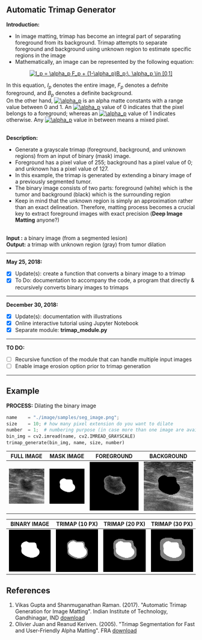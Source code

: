 ## Automatic Trimap Generator ##

<b>Introduction: </b> 
<ul>
<li/>In image matting, trimap has become an integral part of separating foreground from its background. Trimap attempts to separate foreground and background using unknown region to estimate specific regions in the image
<li/> Mathematically, an image can be represented by the following equation:
</ul>
<p align="center">
<a href="https://www.codecogs.com/eqnedit.php?latex=I_p&space;=&space;\alpha_p&space;F_p&space;&plus;&space;(1-\alpha_p)B_p;\,&space;\alpha_p&space;\in&space;[0,1]" target="_blank"><img src="https://latex.codecogs.com/gif.latex?I_p&space;=&space;\alpha_p&space;F_p&space;&plus;&space;(1-\alpha_p)B_p;\,&space;\alpha_p&space;\in&space;[0,1]" title="I_p = \alpha_p F_p + (1-\alpha_p)B_p;\, \alpha_p \in [0,1]" /></a>
</p>
In this equation, <i>I<sub>p</sub></i> denotes the entire image, <i>F<sub>p</sub></i> denotes a defnite foreground, and <i>B<sub>p</sub></i> denotes a definite background. <br/> 
On the other hand, <a href="https://www.codecogs.com/eqnedit.php?latex=\alpha_p" target="_blank"><img src="https://latex.codecogs.com/gif.latex?\alpha_p" title="\alpha_p" /></a> is an alpha matte constants with a range value between 0 and 1. An <a href="https://www.codecogs.com/eqnedit.php?latex=\alpha_p" target="_blank"><img src="https://latex.codecogs.com/gif.latex?\alpha_p" title="\alpha_p" /></a> value of 0 indicates that the pixel belongs to a foreground; whereas an <a href="https://www.codecogs.com/eqnedit.php?latex=\alpha_p" target="_blank"><img src="https://latex.codecogs.com/gif.latex?\alpha_p" title="\alpha_p" /></a> value of 1 indicates otherwise. Any <a href="https://www.codecogs.com/eqnedit.php?latex=\alpha_p" target="_blank"><img src="https://latex.codecogs.com/gif.latex?\alpha_p" title="\alpha_p" /></a> value in between means a mixed pixel. <br /><br />

<b>Description: </b> 
<ul>
<li/>Generate a grayscale trimap (foreground, background, and unknown regions) from an input of binary (mask) image.
<li/>Foreground has a pixel value of 255; background has a pixel value of 0; and unknown has a pixel value of 127.
<li/>In this example, the trimap is generated by extending a binary image of a previously segmented tumor. 
<li/>The binary image consists of two parts: foreground (white) which is the tumor and background (black) which is the surrounding region
<li/>Keep in mind that the unknown region is simply an approximation rather than an exact delineation. Therefore, matting process becomes a crucial key to extract foreground images with exact precision (<b>Deep Image Matting</b> anyone?)
</ul>
<br /><b>Input :</b> a binary image (from a segmented lesion)
<br /><b>Output:</b> a trimap with unknown region (gray) from tumor dilation
<hr />
<b>May 25, 2018: </b> <br/>

- [x] Update(s): create a function that converts a binary image to a trimap
- [x] To Do: documentation to accompany the code, a program that directly & recursively converts binary images to trimaps 
---
<b>December 30, 2018: </b> <br/>

- [x] Update(s): documentation with illustrations
- [x] Online interactive tutorial using Jupyter Notebook
- [x] Separate module: **trimap_module.py**

---
<b> TO DO: </b> <br/>
- [ ] Recursive function of the module that can handle multiple input images
- [ ] Enable image erosion option prior to trimap generation

---
## Example ##

**PROCESS:** Dilating the binary image <br/>
```python
name    = "./image/samples/seg_image.png";
size    = 10; # how many pixel extension do you want to dilate
number  = 1;  # numbering purpose (in case more than one image are available)
bin_img = cv2.imread(name, cv2.IMREAD_GRAYSCALE)
trimap_generate(bin_img, name, size, number)
```
|**FULL IMAGE**| **MASK IMAGE**|**FOREGROUND**| **BACKGROUND**|
|:----------:|:----------:|:----------:|:----------:|
|![alt text](./images/examples/full_img.png)| ![alt text](./images/examples/seg_img.png) |  ![alt text](./images/examples/fg_img.png) | ![alt text](./images/examples/bg_img.png) 

|**BINARY IMAGE**|**TRIMAP (10 PX)**|**TRIMAP (20 PX)**|**TRIMAP (30 PX)**|
|:----------:|:----------:|:----------:|:----------:|
|![alt text](./images/examples/seg_img.png)|![alt text](./images/examples/trimap.png)|![alt text](./images/examples/trimap_20.png)|![alt text](./images/examples/trimap_30.png)| 

## References ##
1. Vikas Gupta and Shanmuganathan Raman. (2017). "Automatic Trimap Generation for Image Matting". Indian Institute of Technology, Gandhinagar, IND [download](https://arxiv.org/pdf/1707.00333.pdf)
2. Olivier Juan and Reanud Keriven. (2005). "Trimap Segmentation for Fast and User-Friendly Alpha Matting". FRA [download](http://imagine.enpc.fr/publications/papers/05vlsm_c.pdf)
